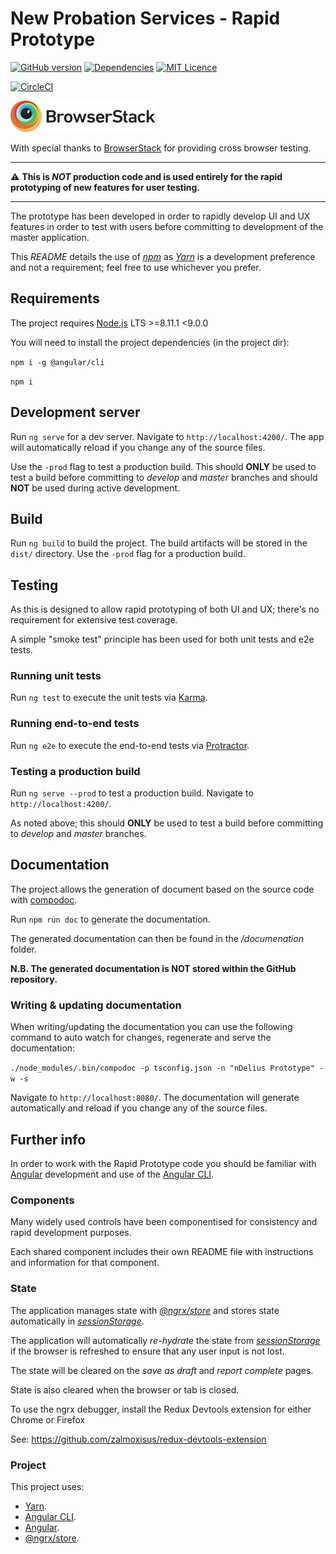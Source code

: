# New Probation Services - Rapid Prototype

[![GitHub version](https://badge.fury.io/gh/ministryofjustice%2Fndelius-prototype.svg)](https://badge.fury.io/gh/ministryofjustice%2Fndelius-prototype)
[![Dependencies](https://david-dm.org/ministryofjustice/ndelius-prototype.svg)](https://david-dm.org/ministryofjustice/ndelius-prototype)
[![MIT Licence](https://badges.frapsoft.com/os/mit/mit.svg?v=103)](https://opensource.org/licenses/mit-license.php)

[![CircleCI](https://circleci.com/gh/ministryofjustice/ndelius-prototype/tree/master.svg?style=svg)](https://circleci.com/gh/ministryofjustice/ndelius-prototype/tree/master)

![Browserstack](browserstack-logo.png)

With special thanks to [BrowserStack](https://www.browserstack.com) for providing cross browser testing.

---

:warning: **This is *NOT* production code and is used entirely for the rapid prototyping of new features for user testing.**

---

The prototype has been developed in order to rapidly develop UI and UX features in order to test with users before committing to development of the master application. 

This *README* details the use of *[npm]* as *[Yarn]* is a development preference and not a requirement; feel free to use whichever you prefer.

## Requirements

The project requires [Node.js] LTS >=8.11.1 <9.0.0

You will need to install the project dependencies (in the project dir):

`npm i -g @angular/cli`

`npm i`

## Development server

Run `ng serve` for a dev server. Navigate to `http://localhost:4200/`. The app will automatically reload if you change any of the source files.

Use the `-prod` flag to test a production build. This should **ONLY** be used to test a build before committing to *develop* and *master* branches and should **NOT** be used during active development.

## Build

Run `ng build` to build the project. The build artifacts will be stored in the `dist/` directory. Use the `-prod` flag for a production build.

## Testing

As this is designed to allow rapid prototyping of both UI and UX; there's no requirement for extensive test coverage.
 
A simple "smoke test" principle has been used for both unit tests and e2e tests.

### Running unit tests

Run `ng test` to execute the unit tests via [Karma].

### Running end-to-end tests

Run `ng e2e` to execute the end-to-end tests via [Protractor].

### Testing a production build

Run `ng serve --prod` to test a production build. Navigate to `http://localhost:4200/`.

As noted above; this should **ONLY** be used to test a build before committing to *develop* and *master* branches.

## Documentation

The project allows the generation of document based on the source code with [compodoc].

Run `npm run doc` to generate the documentation.

The generated documentation can then be found in the */documenation* folder.

**N.B. The generated documentation is NOT stored within the GitHub repository.**

### Writing & updating documentation

When writing/updating the documentation you can use the following command to auto watch for changes, regenerate and serve the documentation:

`./node_modules/.bin/compodoc -p tsconfig.json -n "nDelius Prototype" -w -s`

Navigate to `http://localhost:8080/`. The documentation will generate automatically and reload if you change any of the source files.

## Further info

In order to work with the Rapid Prototype code you should be familiar with [Angular] development and use of the [Angular CLI].

### Components

Many widely used controls have been componentised for consistency and rapid development purposes.

Each shared component includes their own README file with instructions and information for that component.  

### State

The application manages state with *[@ngrx/store]* and stores state automatically in *[sessionStorage]*.

The application will automatically *re-hydrate* the state from *[sessionStorage]* if the browser is refreshed to ensure that any user input is not lost.

The state will be cleared on the *save as draft* and *report complete* pages.

State is also cleared when the browser or tab is closed. 

To use the ngrx debugger, install the Redux Devtools extension for either Chrome or Firefox

See: https://github.com/zalmoxisus/redux-devtools-extension

### Project

This project uses:

* [Yarn].
* [Angular CLI].
* [Angular].
* [@ngrx/store].

[Node.js]: http://www.nodejs.org
[Karma]: https://karma-runner.github.io
[Protractor]: http://www.protractortest.org
[@ngrx/store]: https://github.com/ngrx/platform/blob/master/docs/store/README.md
[sessionStorage]: https://developer.mozilla.org/en-US/docs/Web/API/Window/sessionStorage
[Yarn]: https://yarnpkg.com
[npm]: https://npmjs.org
[Angular CLI]: https://cli.angular.io
[Angular]: https://angular.io
[compodoc]: https://compodoc.github.io/website
